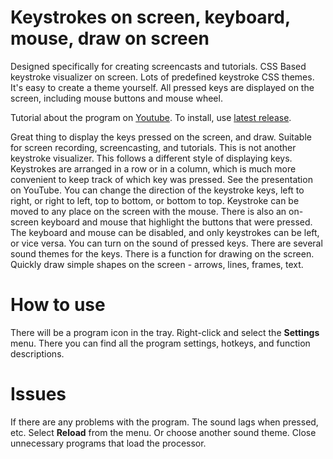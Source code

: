 
# Keystrokes on screen, keyboard, mouse, draw on screen

Designed specifically for creating screencasts and tutorials.
CSS Based keystroke visualizer on screen. Lots of predefined keystroke CSS themes. It's easy to create a theme yourself. All pressed keys are displayed on the screen, including mouse buttons and mouse wheel.

Tutorial about the program on [Youtube](https://www.youtube.com/watch?v=kpFCxzOFQs4).
To install, use [latest release](https://github.com/mnbcz/ScreenCast-Keyboard/releases).

Great thing to display the keys pressed on the screen, and draw.
Suitable for screen recording, screencasting, and tutorials.
This is not another keystroke visualizer.
This follows a different style of displaying keys.
Keystrokes are arranged in a row or in a column, which is much more convenient to keep track of which key was pressed. See the presentation on YouTube.
You can change the direction of the keystroke keys, left to right, or right to left, top to bottom, or bottom to top.
Keystroke can be moved to any place on the screen with the mouse.
There is also an on-screen keyboard and mouse that highlight the buttons that were pressed.
The keyboard and mouse can be disabled, and only keystrokes can be left, or vice versa.
You can turn on the sound of pressed keys. There are several sound themes for the keys.
There is a function for drawing on the screen. Quickly draw simple shapes on the screen - arrows, lines, frames, text.


# How to use
There will be a program icon in the tray. Right-click and select the **Settings** menu.
There you can find all the program settings, hotkeys, and function descriptions.


# Issues

If there are any problems with the program.
The sound lags when pressed, etc.
Select **Reload** from the menu. Or choose another sound theme.
Close unnecessary programs that load the processor.


